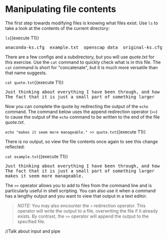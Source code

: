 # Manipulating file contents

The first step towards modifying files is knowing what files exist. Use `ls`
to take a look at the contents of the current directory:

`ls`{{execute T1}}

<pre class=file>
anaconda-ks.cfg  example.txt  openscap_data  original-ks.cfg
</pre>

There are a few configs and a subdirectory, but you will use _quote.txt_
for this exercise. Use the `cat` command to quickly check what is in this file.
The `cat` command is short for "concatenate", but it is much more versatile
than that name suggests.

`cat quote.txt`{{execute T1}}

<pre class=file>
Just thinking about everything I have been through, and how huge it all feels.
The fact that it is just a small part of something larger
</pre>

Now you can complete the quote by redirecting the output of the `echo` command.
The command below uses the append redirection operator (`>>`) to cause the
output of the `echo` command to be written to the end of the file _quote.txt_.

`echo "makes it seem more manageable." >> quote.txt`{{execute T1}}

There is no output, so view the file contents once again to see this change reflected:

`cat example.txt`{{execute T1}}

<pre class=file>
Just thinking about everything I have been through, and how huge it all feels.
The fact that it is just a small part of something larger
makes it seem more manageable.
</pre>

The `>>` operator allows you to add to files from the command line and is particularly
useful in shell scripting. You can also use it when a command has a lengthy output
and you want to view that output in a text editor.  

>_NOTE:_ You may also encounter the `>` redirection operator. This operator will
write the output to a file, overwriting the file if it already exists. By contrast,
the `>>` operator will append the output to the specified file.

//Talk about input and pipe
